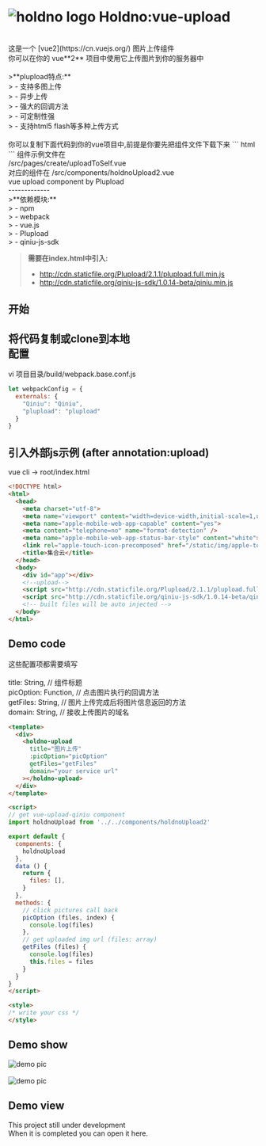 ![holdno logo](https://img.holdno.com/apple-touch-icon-114x114-precomposed.png)
Holdno:vue-upload
===================
</br>
这是一个 [vue2](https://cn.vuejs.org/) 图片上传组件<br />
你可以在你的 vue**2** 项目中使用它上传图片到你的服务器中<br />
<br />
>**plupload特点:**<br />
> - 支持多图上传<br />
> - 异步上传<br />
> - 强大的回调方法<br />
> - 可定制性强<br />
> - 支持html5 flash等多种上传方式<br />

<br />
你可以复制下面代码到你的vue项目中,前提是你要先把组件文件下载下来
``` html
<holdno-upload></holdno-upload>
<script>
// get vue-upload-qiniu component
import holdnoUpload from '../../components/holdnoUpload2'
</script>
```
组件示例文件在<br />
/src/pages/create/uploadToSelf.vue<br />
对应的组件在 /src/components/holdnoUpload2.vue
<br />
vue upload component by Plupload<br />
-------------
<br />
>**依赖模块:**<br />
> - npm<br />
> - webpack<br />
> - vue.js<br />
> - Plupload<br />
> - qiniu-js-sdk<br />

>**需要在index.html中引入:**<br />
> - http://cdn.staticfile.org/Plupload/2.1.1/plupload.full.min.js<br />
> - http://cdn.staticfile.org/qiniu-js-sdk/1.0.14-beta/qiniu.min.js<br />


开始<br />
-------------
将代码复制或clone到本地
<br />
配置<br />
-------------
vi 项目目录/build/webpack.base.conf.js<br />
``` javascript
let webpackConfig = {
  externals: {
    "Qiniu": "Qiniu",
    "plupload": "plupload"
  }
}
```

引入外部js示例 (after annotation:upload)
-------------
vue cli -> root/index.html
``` html
<!DOCTYPE html>
<html>
  <head>
    <meta charset="utf-8">
    <meta name="viewport" content="width=device-width,initial-scale=1,user-scalable=0">
    <meta name="apple-mobile-web-app-capable" content="yes">
    <meta content="telephone=no" name="format-detection" />
    <meta name="apple-mobile-web-app-status-bar-style" content="white">
    <link rel="apple-touch-icon-precomposed" href="/static/img/apple-touch-icon-114x114-precomposed.png">
    <title>集合云</title>
  </head>
  <body>
    <div id="app"></div>
    <!--upload-->
    <script src="http://cdn.staticfile.org/Plupload/2.1.1/plupload.full.min.js"></script>
    <script src="http://cdn.staticfile.org/qiniu-js-sdk/1.0.14-beta/qiniu.min.js"></script>
    <!-- built files will be auto injected -->
  </body>
</html>
```
Demo code<br />
-------------
这些配置项都需要填写<br />
<br />
title: String, // 组件标题<br />
picOption: Function, // 点击图片执行的回调方法<br />
getFiles: String, // 图片上传完成后将图片信息返回的方法<br />
domain: String, // 接收上传图片的域名<br />
``` html
<template>
  <div>
    <holdno-upload 
      title="图片上传" 
      :picOption="picOption" 
      getFiles="getFiles"
      domain="your service url" 
    ></holdno-upload>
  </div>
</template>

<script>
// get vue-upload-qiniu component
import holdnoUpload from '../../components/holdnoUpload2'

export default {
  components: {
    holdnoUpload
  },
  data () {
    return {
      files: [],
    }
  },
  methods: {
    // click pictures call back
    picOption (files, index) {
      console.log(files)
    },
    // get uploaded img url (files: array)
    getFiles (files) {
      console.log(files)
      this.files = files
    }
  }
}
</script>

<style>
/* write your css */
</style>
```

Demo show
--------------
![demo pic](https://img.holdno.com/F0DE709B-8D58-418A-AE7E-A2C316A2E934.png)</br>
</br>
![demo pic](https://img.holdno.com/BD68A2E9-460F-4E1C-96D2-86B36FB413E4.png)

Demo view
--------------
This project still under development </br>
When it is completed you can open it here.
